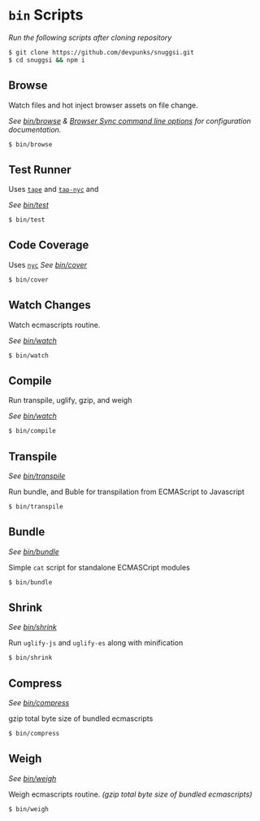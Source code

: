 # `bin` Scripts

_Run the following scripts after cloning repository_

```bash
$ git clone https://github.com/devpunks/snuggsi.git
$ cd snuggsi && npm i
```


## Browse
Watch files and hot inject browser assets on file change.

_See [bin/browse](bin/browse)
&amp; [Browser Sync command line options](https://www.browsersync.io/docs/options) for configuration documentation._

```bash
$ bin/browse
```


## Test Runner

Uses
[`tape`](https://github.com/substack/tape)
and
[`tap-nyc`](https://github.com/MegaArman/tap-nyc)
and

_See [bin/test](bin/test)_

```bash
$ bin/test
```


## Code Coverage

Uses
[`nyc`](https://github.com/istanbuljs/nyc)
_See [bin/cover](bin/cover)_

```bash
$ bin/cover
```


## Watch Changes
Watch ecmascripts routine.

_See [bin/watch](bin/watch)_

```bash
$ bin/watch
```


## Compile
Run transpile, uglify, gzip, and weigh

_See [bin/watch](bin/watch)_

```bash
$ bin/compile
```


## Transpile

_See [bin/transpile](bin/transpile)_

Run bundle, and Buble for transpilation from ECMAScript to Javascript
```bash
$ bin/transpile
```


## Bundle

_See [bin/bundle](bin/bundle)_

Simple `cat` script for standalone ECMASCript modules
```bash
$ bin/bundle
```


## Shrink

_See [bin/shrink](bin/shrink)_

Run `uglify-js` and `uglify-es` along with minification


```bash
$ bin/shrink
```


## Compress

_See [bin/compress](bin/compress)_

gzip total byte size of bundled ecmascripts
```bash
$ bin/compress
```


## Weigh

_See [bin/weigh](bin/weigh)_

Weigh ecmascripts routine.
_(gzip total byte size of bundled ecmascripts)_
```bash
$ bin/weigh
```
